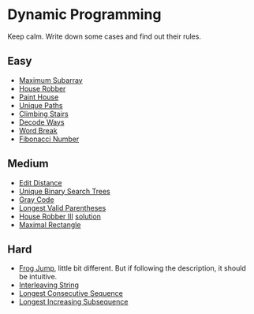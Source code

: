 # Dynamic Programming

Keep calm. Write down some cases and find out their rules.

## Easy

- [Maximum Subarray](https://leetcode.com/problems/maximum-subarray/)
- [House Robber](https://leetcode.com/problems/house-robber/)
- [Paint House](https://leetcode.com/problems/paint-house/)
- [Unique Paths](https://leetcode.com/problems/unique-paths/)
- [Climbing Stairs](https://leetcode.com/problems/climbing-stairs/)
- [Decode Ways](https://leetcode.com/problems/decode-ways)
- [Word Break](https://leetcode.com/problems/word-break/)
- [Fibonacci Number](https://leetcode.com/problems/fibonacci-number/)

## Medium

- [Edit Distance](https://leetcode.com/problems/edit-distance/)
- [Unique Binary Search Trees](https://leetcode.com/problems/unique-binary-search-trees/)
- [Gray Code](https://leetcode.com/problems/gray-code/)
- [Longest Valid Parentheses](https://leetcode.com/problems/longest-valid-parentheses/)
- [House Robber III](https://leetcode.com/problems/combination-sum-iii) [solution](https://github.com/jiguan/LeetCode/blob/master/test/com/leetcode/dp/HouseRobberIII.java)
- [Maximal Rectangle](https://leetcode.com/problems/maximal-rectangle/)

## Hard

- [Frog Jump](https://leetcode.com/problems/frog-jump/), little bit different. But if following the description, it should be intuitive.
- [Interleaving String](https://leetcode.com/problems/interleaving-string/)
- [Longest Consecutive Sequence](https://leetcode.com/problems/longest-consecutive-sequence/)
- [Longest Increasing Subsequence](https://leetcode.com/problems/longest-increasing-subsequence/)

